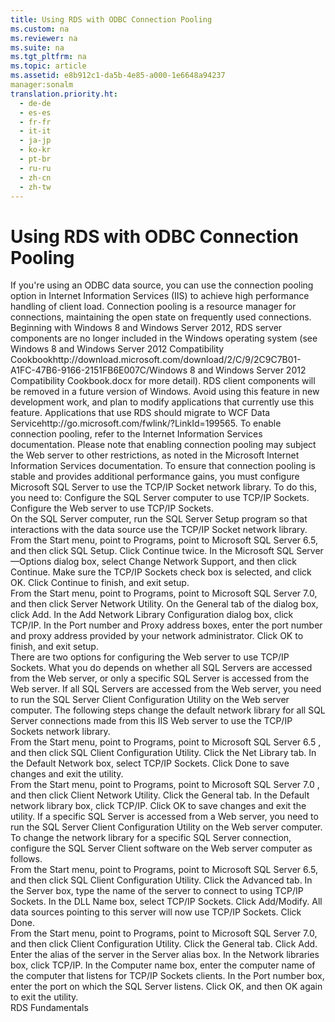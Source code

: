 ```yaml
---
title: Using RDS with ODBC Connection Pooling
ms.custom: na
ms.reviewer: na
ms.suite: na
ms.tgt_pltfrm: na
ms.topic: article
ms.assetid: e8b912c1-da5b-4e85-a000-1e6648a94237
manager:sonalm
translation.priority.ht: 
  - de-de
  - es-es
  - fr-fr
  - it-it
  - ja-jp
  - ko-kr
  - pt-br
  - ru-ru
  - zh-cn
  - zh-tw
---
```

# Using RDS with ODBC Connection Pooling
<?xml version="1.0" encoding="utf-8"?>
<developerReferenceWithoutSyntaxDocument xmlns="http://ddue.schemas.microsoft.com/authoring/2003/5" xmlns:xlink="http://www.w3.org/1999/xlink" xmlns:xsi="http://www.w3.org/2001/XMLSchema-instance" xsi:schemaLocation="http://ddue.schemas.microsoft.com/authoring/2003/5 http://dduestorage.blob.core.windows.net/ddueschema/developer.xsd">
  <introduction>
    <para>If you're using an ODBC data source, you can use the connection pooling option in Internet Information Services (IIS) to achieve high performance handling of client load. Connection pooling is a resource manager for connections, maintaining the open state on frequently used connections.</para>
    <alert class="important">
      <para>Beginning with Windows 8 and Windows Server 2012, RDS server components are no longer included in the Windows operating system (see Windows 8 and <externalLink><linkText>Windows Server 2012 Compatibility Cookbook</linkText><linkUri>http://download.microsoft.com/download/2/C/9/2C9C7B01-A1FC-47B6-9166-2151FB6E007C/Windows 8 and Windows Server 2012 Compatibility Cookbook.docx</linkUri></externalLink> for more detail). RDS client components will be removed in a future version of Windows. Avoid using this feature in new development work, and plan to modify applications that currently use this feature. Applications that use RDS should migrate to <externalLink><linkText>WCF Data Service</linkText><linkUri>http://go.microsoft.com/fwlink/?LinkId=199565</linkUri></externalLink>.</para>
    </alert>
    <para>To enable connection pooling, refer to the Internet Information Services documentation.</para>
    <para>Please note that enabling connection pooling may subject the Web server to other restrictions, as noted in the Microsoft Internet Information Services documentation.</para>
    <para>To ensure that connection pooling is stable and provides additional performance gains, you must configure Microsoft SQL Server to use the TCP/IP Socket network library.</para>
    <para>To do this, you need to: </para>
    <list class="bullet">
      <listItem>
        <para>Configure the SQL Server computer to use TCP/IP Sockets. </para>
      </listItem>
      <listItem>
        <para>Configure the Web server to use TCP/IP Sockets.</para>
      </listItem>
    </list>
  </introduction>
  <section>
    <title>Configuring the SQL Server Computer to Use TCP/IP Sockets</title>
    <content>
      <para>On the SQL Server computer, run the SQL Server Setup program so that interactions with the data source use the TCP/IP Socket network library.</para>
    </content>
    <sections>
      <section>
        <title>To specify the TCP/IP Socket network library on the SQL Server computer</title>
        <content />
      </section>
      <section>
        <title>In Microsoft SQL Server 6.5:</title>
        <content>
          <list class="ordered">
            <listItem>
              <para>From the Start menu, point to Programs, point to Microsoft SQL Server 6.5, and then click SQL Setup. </para>
            </listItem>
            <listItem>
              <para>Click Continue twice. </para>
            </listItem>
            <listItem>
              <para>In the Microsoft SQL Server —Options dialog box, select Change Network Support, and then click Continue. </para>
            </listItem>
            <listItem>
              <para>Make sure the TCP/IP Sockets check box is selected, and click OK. </para>
            </listItem>
            <listItem>
              <para>Click Continue to finish, and exit setup. </para>
            </listItem>
          </list>
        </content>
      </section>
      <section>
        <title>In Microsoft SQL Server 7.0:</title>
        <content>
          <list class="ordered">
            <listItem>
              <para>From the Start menu, point to Programs, point to Microsoft SQL Server 7.0, and then click Server Network Utility. </para>
            </listItem>
            <listItem>
              <para>On the General tab of the dialog box, click Add. </para>
            </listItem>
            <listItem>
              <para>In the Add Network Library Configuration dialog box, click TCP/IP. </para>
            </listItem>
            <listItem>
              <para>In the Port number and Proxy address boxes, enter the port number and proxy address provided by your network administrator. </para>
            </listItem>
            <listItem>
              <para>Click OK to finish, and exit setup. </para>
            </listItem>
          </list>
        </content>
      </section>
    </sections>
  </section>
  <section>
    <title>Configuring the Web Server to Use TCP/IP Sockets</title>
    <content>
      <para>There are two options for configuring the Web server to use TCP/IP Sockets. What you do depends on whether all SQL Servers are accessed from the Web server, or only a specific SQL Server is accessed from the Web server.</para>
      <para>If all SQL Servers are accessed from the Web server, you need to run the SQL Server Client Configuration Utility on the Web server computer. The following steps change the default network library for all SQL Server connections made from this IIS Web server to use the TCP/IP Sockets network library.</para>
    </content>
    <sections>
      <section>
        <title>To configure the Web server (all SQL Servers)</title>
        <content />
      </section>
      <section>
        <title>For Microsoft SQL Server 6.5:</title>
        <content>
          <list class="ordered">
            <listItem>
              <para>From the Start menu, point to Programs, point to Microsoft SQL Server 6.5 , and then click SQL Client Configuration Utility. </para>
            </listItem>
            <listItem>
              <para>Click the Net Library tab. </para>
            </listItem>
            <listItem>
              <para>In the Default Network box, select TCP/IP Sockets. </para>
            </listItem>
            <listItem>
              <para>Click Done to save changes and exit the utility. </para>
            </listItem>
          </list>
        </content>
      </section>
      <section>
        <title>For Microsoft SQL Server 7.0:</title>
        <content>
          <list class="ordered">
            <listItem>
              <para>From the Start menu, point to Programs, point to Microsoft SQL Server 7.0 , and then click Client Network Utility. </para>
            </listItem>
            <listItem>
              <para>Click the General tab. </para>
            </listItem>
            <listItem>
              <para>In the Default network library box, click TCP/IP. </para>
            </listItem>
            <listItem>
              <para>Click OK to save changes and exit the utility. </para>
            </listItem>
          </list>
          <para>If a specific SQL Server is accessed from a Web server, you need to run the SQL Server Client Configuration Utility on the Web server computer. To change the network library for a specific SQL Server connection, configure the SQL Server Client software on the Web server computer as follows.</para>
        </content>
      </section>
      <section>
        <title>To configure the Web server (a specific SQL Server)</title>
        <content />
      </section>
      <section>
        <title>For Microsoft SQL Server 6.5:</title>
        <content>
          <list class="ordered">
            <listItem>
              <para>From the Start menu, point to Programs, point to Microsoft SQL Server 6.5, and then click SQL Client Configuration Utility. </para>
            </listItem>
            <listItem>
              <para>Click the Advanced tab. </para>
            </listItem>
            <listItem>
              <para>In the Server box, type the name of the server to connect to using TCP/IP Sockets. </para>
            </listItem>
            <listItem>
              <para>In the DLL Name box, select TCP/IP Sockets. </para>
            </listItem>
            <listItem>
              <para>Click Add/Modify. All data sources pointing to this server will now use TCP/IP Sockets. </para>
            </listItem>
            <listItem>
              <para>Click Done. </para>
            </listItem>
          </list>
        </content>
      </section>
      <section>
        <title>For Microsoft SQL Server 7.0:</title>
        <content>
          <list class="ordered">
            <listItem>
              <para>From the Start menu, point to Programs, point to Microsoft SQL Server 7.0, and then click Client Configuration Utility. </para>
            </listItem>
            <listItem>
              <para>Click the General tab. </para>
            </listItem>
            <listItem>
              <para>Click Add. </para>
            </listItem>
            <listItem>
              <para>Enter the alias of the server in the Server alias box. In the Network libraries box, click TCP/IP. In the Computer name box, enter the computer name of the computer that listens for TCP/IP Sockets clients. In the Port number box, enter the port on which the SQL Server listens. </para>
            </listItem>
            <listItem>
              <para>Click OK, and then OK again to exit the utility.</para>
            </listItem>
          </list>
        </content>
      </section>
    </sections>
  </section>
  <relatedTopics>
<link xlink:href="a676f0a7-7d17-45db-87c1-3fc78627465f">RDS Fundamentals</link>
</relatedTopics>
</developerReferenceWithoutSyntaxDocument>